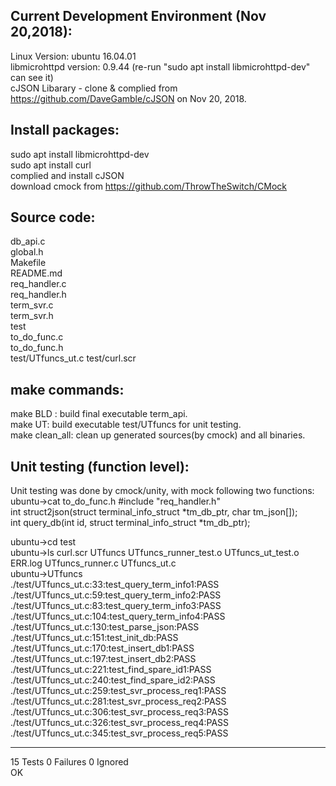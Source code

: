 Current Development Environment (Nov 20,2018): 
--------------------------
Linux Version: ubuntu 16.04.01  
libmicrohttpd version: 0.9.44 (re-run "sudo apt install libmicrohttpd-dev" can see it)  
cJSON Libarary - clone & complied from https://github.com/DaveGamble/cJSON on Nov 20, 2018.

Install packages:
----------------
sudo apt install libmicrohttpd-dev  
sudo apt install curl  
complied and install cJSON  
download cmock from  https://github.com/ThrowTheSwitch/CMock   

Source code:  
------------------------- 
db_api.c  
global.h  
Makefile  
README.md  
req_handler.c  
req_handler.h  
term_svr.c  
term_svr.h  
test  
to_do_func.c  
to_do_func.h  
test/UTfuncs_ut.c
test/curl.scr

make commands:
-------------------------
make BLD : build final executable term_api.  
make UT: build executable test/UTfuncs for unit testing.  
make clean_all: clean up generated sources(by cmock) and all binaries.  

Unit testing (function level):  
----------------------------------------------------------------
Unit testing was done by cmock/unity, with mock following two functions:  
ubuntu->cat to_do_func.h
#include "req_handler.h"  
int struct2json(struct terminal_info_struct *tm_db_ptr, char tm_json[]);  
int query_db(int id, struct terminal_info_struct *tm_db_ptr);  

ubuntu->cd test  
ubuntu->ls
curl.scr  UTfuncs           UTfuncs_runner_test.o  UTfuncs_ut_test.o
ERR.log   UTfuncs_runner.c  UTfuncs_ut.c  
ubuntu->UTfuncs  
./test/UTfuncs_ut.c:33:test_query_term_info1:PASS  
./test/UTfuncs_ut.c:59:test_query_term_info2:PASS  
./test/UTfuncs_ut.c:83:test_query_term_info3:PASS  
./test/UTfuncs_ut.c:104:test_query_term_info4:PASS  
./test/UTfuncs_ut.c:130:test_parse_json:PASS  
./test/UTfuncs_ut.c:151:test_init_db:PASS  
./test/UTfuncs_ut.c:170:test_insert_db1:PASS  
./test/UTfuncs_ut.c:197:test_insert_db2:PASS  
./test/UTfuncs_ut.c:221:test_find_spare_id1:PASS  
./test/UTfuncs_ut.c:240:test_find_spare_id2:PASS  
./test/UTfuncs_ut.c:259:test_svr_process_req1:PASS  
./test/UTfuncs_ut.c:281:test_svr_process_req2:PASS  
./test/UTfuncs_ut.c:306:test_svr_process_req3:PASS  
./test/UTfuncs_ut.c:326:test_svr_process_req4:PASS  
./test/UTfuncs_ut.c:345:test_svr_process_req5:PASS  

-----------------------  
15 Tests 0 Failures 0 Ignored  
OK  

